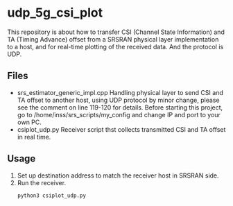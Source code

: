 # udp_5g_csi_plot
This repository is about how to transfer CSI (Channel State Information) and TA (Timing Advance) offset from a SRSRAN physical layer implementation to a host, and for real-time plotting of the received data. And the protocol is UDP.
## Files
- srs_estimator_generic_impl.cpp
  Handling physical layer to send CSI and TA offset to another host, using UDP protocol by minor change, please see the comment on line 119-120 for details.
  Before starting this project, go to /home/inss/srs_scripts/my_config and change IP and port to your own PC.
- csiplot_udp.py
  Receiver script thst collects transmitted CSI and TA offset in real time.
## Usage
1. Set up destination address to match the receiver host in SRSRAN side.
2. Run the receiver.
   ```bash
   python3 csiplot_udp.py
